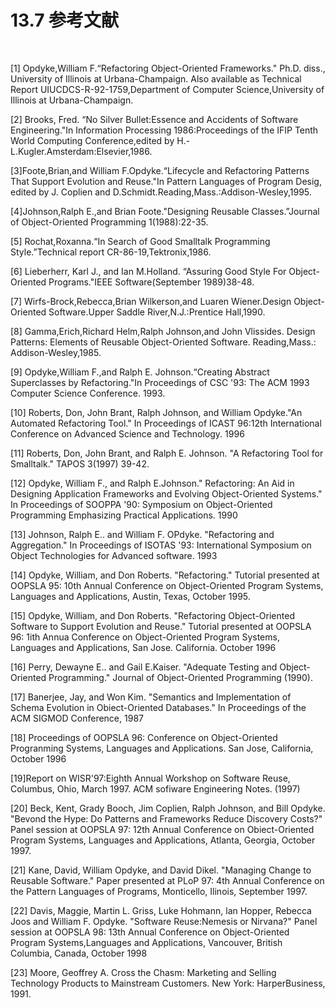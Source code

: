 # 13.7 参考文献

<br>

[1] Opdyke,William F.“Refactoring Object-Oriented Frameworks." Ph.D. diss., University of Illinois at Urbana-Champaign. Also available as Technical Report UIUCDCS-R-92-1759,Department of Computer Science,University of Illinois at Urbana-Champaign.

[2] Brooks, Fred. “No Silver Bullet:Essence and Accidents of Software Engineering."In Information Processing 1986:Proceedings of the IFIP Tenth World Computing Conference,edited by H.-L.Kugler.Amsterdam:Elsevier,1986.

[3]Foote,Brian,and William F.Opdyke.“Lifecycle and Refactoring Patterns That Support Evolution and Reuse."In Pattern Languages of Program Desig, edited by J. Coplien and D.Schmidt.Reading,Mass.:Addison-Wesley,1995.

[4]Johnson,Ralph E.,and Brian Foote."Designing Reusable Classes.”Journal of Object-Oriented Programming 1(1988):22-35.

[5] Rochat,Roxanna.“In Search of Good Smalltalk Programming Style.”Technical report CR-86-19,Tektronix,1986.

[6] Lieberherr, Karl J., and Ian M.Holland. “Assuring Good Style For Object-Oriented Programs."IEEE Software(September 1989)38-48.

[7] Wirfs-Brock,Rebecca,Brian Wilkerson,and Luaren Wiener.Design Object- Oriented Software.Upper Saddle River,N.J.:Prentice Hall,1990.

[8] Gamma,Erich,Richard Helm,Ralph Johnson,and John Vlissides. Design Patterns: Elements of Reusable Object-Oriented Software. Reading,Mass.: Addison-Wesley,1985.

[9] Opdyke,William F.,and Ralph E. Johnson.“Creating Abstract Superclasses by Refactoring."In Proceedings of CSC '93: The ACM 1993 Computer Science Conference. 1993.

[10] Roberts, Don, John Brant, Ralph Johnson, and William Opdyke."An Automated Refactoring Tool." In Proceedings of ICAST 96:12th International Conference on Advanced Science and Technology. 1996

[11] Roberts, Don, John Brant, and Ralph E. Johnson. "A Refactoring Tool for Smalltalk." TAPOS 3(1997) 39-42.

[12] Opdyke, William F., and Ralph E.Johnson." Refactoring: An Aid in Designing Application Frameworks and Evolving Object-Oriented Systems." In Proceedings of SOOPPA '90: Symposium on Object-Oriented Programming Emphasizing Practical Applications. 1990

[13] Johnson, Ralph E.. and William F. OPdyke. "Refactoring and Aggregation." In Proceedings of ISOTAS '93: International Symposium on Object Technologies for Advanced software. 1993

[14] Opdyke, William, and Don Roberts. "Refactoring." Tutorial presented at OOPSLA 95: 10th Annual Conference on Object-Oriented Program Systems, Languages and Applications, Austin, Texas, October 1995.

[15] Opdyke, William, and Don Roberts. "Refactoring Object-Oriented Software to Support Evolution and Reuse." Tutorial presented at OOPSLA 96: 1ith Annua Conference on Object-Oriented Program Systems, Languages and Applications, San Jose. California. October 1996

[16] Perry, Dewayne E.. and Gail E.Kaiser. "Adequate Testing and Object-Oriented Programming." Journal of Object-Oriented Programming (1990).

[17] Banerjee, Jay, and Won Kim. "Semantics and Implementation of Schema Evolution in Obiect-Oriented Databases." In Proceedings of the ACM SIGMOD Conference, 1987

[18] Proceedings of OOPSLA 96: Conference on Object-Oriented Progranming Systems, Languages and Applications. San Jose, California, October 1996

[19]Report on WISR'97:Eighth Annual Workshop on Software Reuse, Columbus, Ohio, March 1997. ACM sofiware Engineering Notes. (1997)

[20] Beck, Kent, Grady Booch, Jim Coplien, Ralph Johnson, and Bill Opdyke. "Bevond the Hype: Do Patterns and Frameworks Reduce Discovery Costs?" Panel session at OOPSLA 97: 12th Annual Conference on Obiect-Oriented Program Systems, Languages and Applications, Atlanta, Georgia, October 1997.

[21] Kane, David, William Opdyke, and David Dikel. "Managing Change to Reusable Software." Paper presented at PLoP 97: 4th Annual Conference on the Pattern Languages of Programs, Monticello, Ilinois, September 1997.

[22] Davis, Maggie, Martin L. Griss, Luke Hohmann, lan Hopper, Rebecca Joos and William F. Opdyke. "Software Reuse:Nemesis or Nirvana?" Panel session at OOPSLA 98: 13th Annual Conference on Object-Oriented Program Systems,Languages and Applications, Vancouver, British Columbia, Canada, October 1998

[23] Moore, Geoffrey A. Cross the Chasm: Marketing and Selling Technology Products to Mainstream Customers. New York: HarperBusiness, 1991.

<br>

